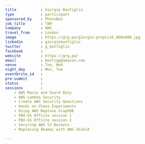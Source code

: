 ```yaml
---
title           : Giorgio Bonfiglio
type            : participant
sponsored_by    : PhotoBox
job_title       : TAM
company         : AWS
travel_from     : London
image           : https://grg.pw/giorgio-propic16_800x800.jpg
linkedin        : giorgiobonfiglio
twitter         : g_bonfiglio
facebook        :
website         : https://grg.pw/
email           : bonfigg@amazon.com
venue           : Tue, Wed
night_day       : Mon, Tue
eventbrite_id   :
pre-summit      :
status          : 
sessions        :
    - AWS Macie and Guard Duty
    - AWS Lambda Security
    - Create AWS Security Questions
    - Hands on Chaos Experiments
    - Using AWS Neptune GraphDB
    - PBX-GS Offsite session 1
    - PBX-GS Offsite session 2
    - Securing AWS S3 Buckets
    - Replacing Akamai with AWS Shield

---
```


<!-- put more details about participant here -->
